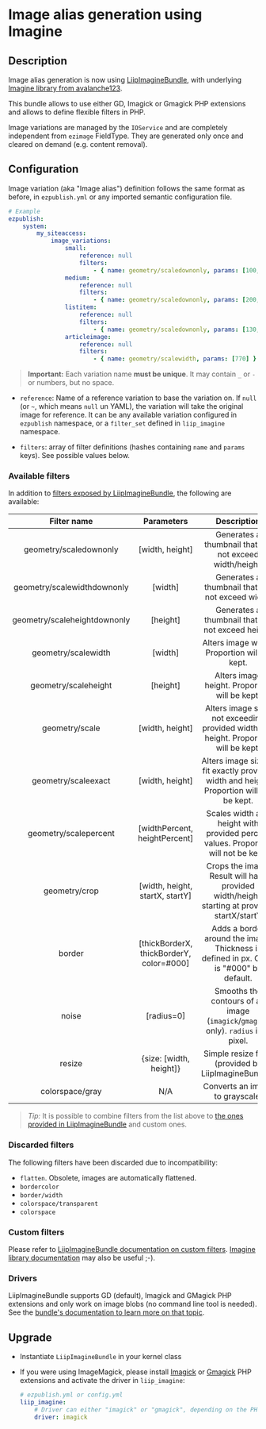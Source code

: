 # Image alias generation using Imagine

## Description
Image alias generation is now using [LiipImagineBundle](https://github.com/liip/LiipImagineBundle), with underlying
[Imagine library from avalanche123](http://imagine.readthedocs.org/en/latest/).

This bundle allows to use either GD, Imagick or Gmagick PHP extensions and allows to define flexible filters in PHP.

Image variations are managed by the `IOService` and are completely independent from `ezimage` FieldType.
They are generated only once and cleared on demand (e.g. content removal).

## Configuration
Image variation (aka "Image alias") definition follows the same format as before, in `ezpublish.yml` or any imported
semantic configuration file.

```yaml
# Example
ezpublish:
    system:
        my_siteaccess:
            image_variations:
                small:
                    reference: null
                    filters:
                        - { name: geometry/scaledownonly, params: [100, 160] }
                medium:
                    reference: null
                    filters:
                        - { name: geometry/scaledownonly, params: [200, 290] }
                listitem:
                    reference: null
                    filters:
                        - { name: geometry/scaledownonly, params: [130, 190] }
                articleimage:
                    reference: null
                    filters:
                        - { name: geometry/scalewidth, params: [770] }
```

> **Important:** Each variation name **must be unique**. It may contain `_` or `-` or numbers, but no space.

* `reference`: Name of a reference variation to base the variation on.
  If `null` (or `~`, which means `null` un YAML), the variation will take the original image for reference.
  It can be any available variation configured in `ezpublish` namespace, or a `filter_set` defined in `liip_imagine` namespace.

* `filters`: array of filter definitions (hashes containing `name` and `params` keys). See possible values below.

### Available filters
In addition to [filters exposed by LiipImagineBundle](https://github.com/liip/LiipImagineBundle/blob/master/Resources/doc/configuration.md),
the following are available:

| Filter name                  | Parameters                               | Description                                                                                  |
|:----------------------------:|:----------------------------------------:|:--------------------------------------------------------------------------------------------:|
| geometry/scaledownonly       | [width, height]                          | Generates a thumbnail that will not exceed width/height.                                     |
| geometry/scalewidthdownonly  | [width]                                  | Generates a thumbnail that will not exceed width.                                            |
| geometry/scaleheightdownonly | [height]                                 | Generates a thumbnail that will not exceed height.                                           |
| geometry/scalewidth          | [width]                                  | Alters image width.   Proportion will be kept.                                               |
| geometry/scaleheight         | [height]                                 | Alters image height.  Proportion will be kept.                                               |
| geometry/scale               | [width, height]                          | Alters image size, not exceeding provided width and height.  Proportion will be kept.        |
| geometry/scaleexact          | [width, height]                          | Alters image size to fit exactly provided width and height.  Proportion will not be kept.    |
| geometry/scalepercent        | [widthPercent, heightPercent]            | Scales width and height with provided percent values.  Proportion will not be kept.          |
| geometry/crop                | [width, height, startX, startY]          | Crops the image.  Result will have provided width/height, starting at provided startX/startY |
| border                       | [thickBorderX, thickBorderY, color=#000] | Adds a border around the image. Thickness is defined in px. Color is "#000" by default.      |
| noise                        | [radius=0]                               | Smooths the contours of an image (`imagick`/`gmagick` only). `radius` is in pixel.           |
| resize                       | {size: [width, height]}                  | Simple resize filter (provided by LiipImagineBundle).                                        |
| colorspace/gray              | N/A                                      | Converts an image to grayscale.                                                              |

> *Tip:* It is possible to combine filters from the list above to [the ones provided in LiipImagineBundle](https://github.com/liip/LiipImagineBundle/blob/master/Resources/doc/filters.md)
and custom ones.

### Discarded filters
The following filters have been discarded due to incompatibility:

* `flatten`. Obsolete, images are automatically flattened.
* `bordercolor`
* `border/width`
* `colorspace/transparent`
* `colorspace`

### Custom filters
Please refer to [LiipImagineBundle documentation on custom filters](https://github.com/liip/LiipImagineBundle/blob/master/Resources/doc/filters.md#load-your-custom-filters).
[Imagine library documentation](http://imagine.readthedocs.org/en/latest/) may also be useful ;-).

### Drivers
LiipImagineBundle supports GD (default), Imagick and GMagick PHP extensions and only work on image blobs (no command line tool is needed).
See the [bundle's documentation to learn more on that topic](https://github.com/liip/LiipImagineBundle/blob/master/Resources/doc/configuration.md).

## Upgrade
* Instantiate `LiipImagineBundle` in your kernel class
* If you were using ImageMagick, please install [Imagick](http://php.net/imagick) or [Gmagick](http://php.net/gmagick) PHP extensions
  and activate the driver in `liip_imagine`:

  ```yaml
  # ezpublish.yml or config.yml
  liip_imagine:
      # Driver can either "imagick" or "gmagick", depending on the PHP extension you're using.
      driver: imagick
  ```
